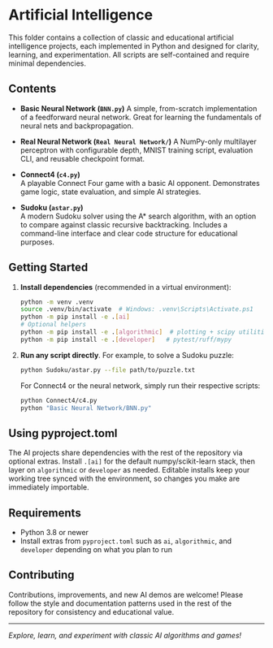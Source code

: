 # Artificial Intelligence

This folder contains a collection of classic and educational artificial intelligence projects, each implemented in Python and designed for clarity, learning, and experimentation. All scripts are self-contained and require minimal dependencies.

## Contents

- **Basic Neural Network (`BNN.py`)**
  A simple, from-scratch implementation of a feedforward neural network. Great for learning the fundamentals of neural nets and backpropagation.

- **Real Neural Network (`Real Neural Network/`)**
  A NumPy-only multilayer perceptron with configurable depth, MNIST training script, evaluation CLI, and reusable checkpoint format.

- **Connect4 (`c4.py`)**  
  A playable Connect Four game with a basic AI opponent. Demonstrates game logic, state evaluation, and simple AI strategies.

- **Sudoku (`astar.py`)**  
  A modern Sudoku solver using the A* search algorithm, with an option to compare against classic recursive backtracking. Includes a command-line interface and clear code structure for educational purposes.

## Getting Started

1. **Install dependencies** (recommended in a virtual environment):

   ```bash
   python -m venv .venv
   source .venv/bin/activate  # Windows: .venv\Scripts\Activate.ps1
   python -m pip install -e .[ai]
   # Optional helpers
   python -m pip install -e .[algorithmic]  # plotting + scipy utilities
   python -m pip install -e .[developer]   # pytest/ruff/mypy
   ```

2. **Run any script directly**. For example, to solve a Sudoku puzzle:

   ```bash
   python Sudoku/astar.py --file path/to/puzzle.txt
   ```

   For Connect4 or the neural network, simply run their respective scripts:

   ```bash
   python Connect4/c4.py
   python "Basic Neural Network/BNN.py"
   ```

## Using pyproject.toml

The AI projects share dependencies with the rest of the repository via optional extras. Install `.[ai]` for the default numpy/scikit-learn stack, then layer on `algorithmic` or `developer` as needed. Editable installs keep your working tree synced with the environment, so changes you make are immediately importable.

## Requirements

- Python 3.8 or newer
- Install extras from `pyproject.toml` such as `ai`, `algorithmic`, and `developer` depending on what you plan to run

## Contributing

Contributions, improvements, and new AI demos are welcome! Please follow the style and documentation patterns used in the rest of the repository for consistency and educational value.

---

*Explore, learn, and experiment with classic AI algorithms and games!*
